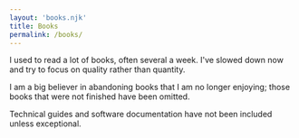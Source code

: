 ```yaml
---
layout: 'books.njk'
title: Books
permalink: /books/
---
```


I used to read a lot of books, often several a week. I've slowed down now and try to focus on quality rather than quantity.

I am a big believer in abandoning books that I am no longer enjoying; those books that were not finished have been omitted.

Technical guides and software documentation have not been included unless exceptional.
